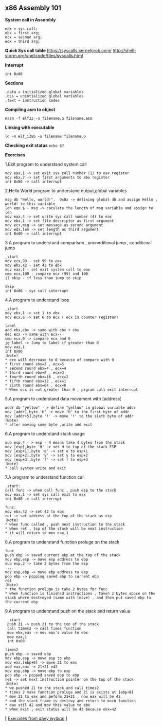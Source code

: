 
## x86 Assembly 101

**System call in Assembly**

    eax = sys call;
    ebx = first arg;
    ecx = second arg;
    edx = third arg;

**Quick Sys call table**
https://syscalls.kernelgrok.com/
http://shell-storm.org/shellcode/files/syscalls.html


**Interrupt**

    int 0x80

**Sections**

    .data = initialized global variables
    .bss = unintialized global variables
    .text = instruction codes
**Compiling asm to object**

    nasm -f elf32 -o filename.o filename.asm
**Linking with executable**

    ld -m elf_i386 -o filename filename.o
    
**Checking exit status**
`echo $?`

**Exercises**

 1.Exit program to understand system call 

    mov eax,1 -> set exit sys call number (1) to eax register
    mov ebx,2 -> set first arguments to ebx register
    int 0x80 -> call interrupt


2.Hello World program to understand output,global variables

    msg db "Hello, world!",  0x0a -> defining global db and assign Hello , world! to this variable
    len equ $ - msg -> caculate the length of msg variable and assign to len
    mov eax,4 -> set write sys call number (4) to eax
    mov ebx,1 -> set file descriptor as first argument
    mov ecx,msg -> set message as second argument
    mov edx,len -> set length as third argument
    int 0x80 -> call interrupt 

3.A program to understand comparison , unconditional jump , conditional jump


    _start
    mov ecx,99 - set 99 to eax
    mov ebx,42 - set 42 to ebx
    mov eax,1 - set exit system call to eax
    cmp ecx,100 - compare ecx (99) and 100
    jl skip - if less than jump to skip
    
    skip
    int 0x80 - sys call interrupt

4.A program to understand loop

    _start
    mov ebx,1 -> set 1 to ebx
    mov ecx,6 -> set 6 to ecx ( ecx is counter register)
    
    label
    add ebx,ebx -> same with ebx + ebx
    dec ecx -> same with ecx--
    cmp ecx,0 -> compare ecx and 0
    jg label -> Jump to label if greater than 0
    mov eax,1
    int 0x80
    (Note)
    * ecx will decrease to 0 because of compare with 0
    * first round ebx=2 , ecx=5 
    * second round ebx=4 , ecx=4
    * third round ebx=8 , ecx=3
    * fourth round ebx=16 , ecx=2
    * fifth round ebx=32 , ecx=1
    * sixth round ebx=64 , ecx=0
    * When ecx is not greater than 0 , prgram call exit interrupt 

5.A program to understand data movement with [address] 

    addr db "yellow" - > define "yellow" in global variable addr
    mov [addr],byte 'H' -> move 'H' to the first byte of addr 
    mov [addr+5],byte '!' -> move '!' to the sixth byte of addr
    (Note)
    * after moving some byte ,write and exit

 6.A program to understand stack usage

    sub esp,4 - > esp - 4 means take 4 bytes from the stack
    mov [esp],byte 'H' -> set H to top of the stack ESP
    mov [esp+1],byte 'e' -> set e to esp+1
    mov [esp+2],byte 'y' -> set y to esp+2
    mov [esp+3],byte '!' -> set ! to esp+3
    (Note)
    * call system write and exit

7.A program to understand function call

    _start:
    call func -> when call func , push eip to the stack
    mov eax,1 -> set sys call exit to eax
    int 0x80 -> call interrupt
    
    func:
    mov ebx,42 -> set 42 to ebx
    ret -> set address at the top of the stack as eip
    (Note)
    * when func called , push next instruction to the stack 
    * when ret , top of the stack will be next instruction
    * it will return to mov eax,1 

8.A program to understand function proluge on the stack

    func
    push ebp -> saved current ebp at the top of the stack
    mov ebp,esp -> move esp address to ebp
    sub esp,2 -> take 2 bytes from the esp
    ....
    mov esp,ebp -> move ebp address to esp
    pop ebp -> popping saved ebp to current ebp
    ret
    (Note)
    * the function proluge is take 2 bytes for func
    * when function is finished instructions , taken 2 bytes space on the stack where destroyed (same with leave) , and then put saved ebp to the current ebp 

 9.A program to understand push on the stack and return value

     _start
     push 21 -> push 21 to the top of the stack
     call times2 -> call times function
     mov ebx,eax -> mov eax's value to ebx
     mov eax,1
     int 0x80
    
    times2
    push ebp -> saved ebp
    mov ebp,esp -> move esp to ebp
    mov eax,[ebp+8] -> move 21 to eax
    add eax,eax -> 21+21 =42
    mov esp,ebp -> move ebp to esp
    pop ebp -> popped saved ebp to ebp
    ret -> set next instruction pointer on the top of the stack
    (Note)
    * we pushed 21 to the stack and call times2
    * times 2 make function proluge and 21 is exists at [ebp+8]
    * mov 21 to eax and peform 21+21 , now eax will be 42 
    * and the stack frame is destroy and return to main function
    * eax stil 42 and mov this value to ebx 
    * when exit , exit status will be 42 because ebx=42
 
 [ [Exercises from davy wybiral](https://github.com/code-tutorials/assembly-intro) ] 

